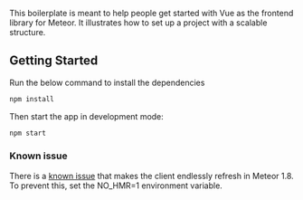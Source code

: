This boilerplate is meant to help people get started with Vue as the frontend library for Meteor. 
It illustrates how to set up a project with a scalable structure.



## Getting Started

Run the below command to install the dependencies

```sh
npm install
```

Then start the app in development mode:

```sh
npm start
```

### Known issue

There is a [known issue](https://github.com/meteor-vue/vue-meteor/issues/326) that makes the client endlessly refresh in Meteor 1.8. To prevent this, set the NO_HMR=1 environment variable.


